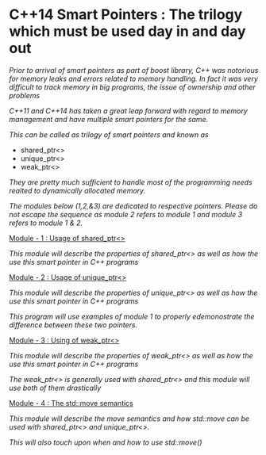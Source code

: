 # C++14 Smart Pointers : The trilogy which must be used day in and day out

*Prior to arrival of smart pointers as part of boost library, C++ was notorious for memory leaks and  errors related to memory handling. In fact it was very difficult to track memory in big programs, the issue of ownership and other problems*

*C++11 and C++14 has taken a great leap forward with regard to memory management and have multiple smart pointers for the same.*

*This can be called as trilogy of smart pointers and known as*

* shared_ptr<>
* unique_ptr<>
* weak_ptr<>

*They are pretty much sufficient to handle most of the programming needs realted to dynamically allocated memory.*

*The modules below (1,2,&3) are dedicated to respective pointers. Please do not escape the sequence as module 2 refers to module 1 and module 3 refers to module 1 & 2.*

[Module - 1 : Usage of shared_ptr<>](https://github.com/9lean/CplusPlus_SmartPointer/tree/master/CplusPlus_SmartPointer/Module1_shared_ptr)

*This module will describe the properties of shared_ptr<> as well as how the use this smart pointer in C++ programs*

[Module - 2 : Usage of unique_ptr<>](https://github.com/9lean/CplusPlus_SmartPointer/tree/master/CplusPlus_SmartPointer/Module2_unique_ptr)

*This module will describe the properties of unique_ptr<> as well as how the use this smart pointer in C++ programs*

*This program will use examples of module 1 to properly edemonostrate the difference between these two pointers.*

[Module - 3 : Using of weak_ptr<>]()

*This module will describe the properties of weak_ptr<> as well as how the use this smart pointer in C++ programs*

*The weak_ptr<> is generally used with shared_ptr<> and this module will use both of them drastically*

[Module - 4 : The std::move semantics]()

*This module will describe the move semantics and how std::move can be used with shared_ptr<> and unique_ptr<>.*

*This will also touch upon when and how to use std::move()*
